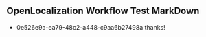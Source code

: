 ## OpenLocalization Workflow Test MarkDown
* 0e526e9a-ea79-48c2-a448-c9aa6b27498a 
thanks!<!--HONumber=Mar16_HO4-->
